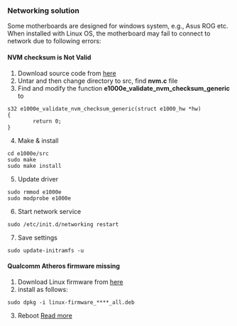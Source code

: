 ### Networking solution 

Some motherboards are designed for windows system, e.g., Asus ROG etc. When installed with Linux OS, the motherboard may fail to connect to network due to following errors:

#### NVM checksum is Not Valid
1. Download source code from [here](https://downloadcenter.intel.com/download/15817/-PCI-E-Linux-)
2. Untar and then change directory to src, find **nvm.c** file
3. Find and modify the function **e1000e_validate_nvm_checksum_generic** to 
```
s32 e1000e_validate_nvm_checksum_generic(struct e1000_hw *hw)
{
        return 0;
}
```
4. Make & install
```
cd e1000e/src
sudo make
sudo make install
```
5. Update driver
```
sudo rmmod e1000e
sudo modprobe e1000e
```
6. Start network service
```
sudo /etc/init.d/networking restart
```
7. Save settings
```
sudo update-initramfs -u
```

#### Qualcomm Atheros firmware missing
1. Download Linux firmware from [here](https://launchpad.net/ubuntu/xenial/+package/linux-firmware)
2. install as follows:
```
sudo dpkg -i linux-firmware_****_all.deb
```
3. Reboot
[Read more](https://askubuntu.com/questions/607707/ath10k-installation)
